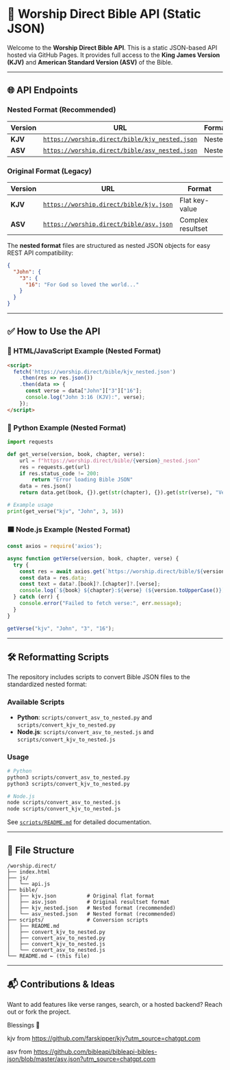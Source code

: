 # 📖 Worship Direct Bible API (Static JSON)

Welcome to the **Worship Direct Bible API**. This is a static JSON-based API hosted via GitHub Pages. It provides full access to the **King James Version (KJV)** and **American Standard Version (ASV)** of the Bible.

---

## 🌐 API Endpoints

### Nested Format (Recommended)
| Version | URL | Format |
|---------|-----|--------|
| **KJV** | [`https://worship.direct/bible/kjv_nested.json`](https://worship.direct/bible/kjv_nested.json) | Nested |
| **ASV** | [`https://worship.direct/bible/asv_nested.json`](https://worship.direct/bible/asv_nested.json) | Nested |

### Original Format (Legacy)
| Version | URL | Format |
|---------|-----|--------|
| **KJV** | [`https://worship.direct/bible/kjv.json`](https://worship.direct/bible/kjv.json) | Flat key-value |
| **ASV** | [`https://worship.direct/bible/asv.json`](https://worship.direct/bible/asv.json) | Complex resultset |

The **nested format** files are structured as nested JSON objects for easy REST API compatibility:

```json
{
  "John": {
    "3": {
      "16": "For God so loved the world..."
    }
  }
}
```

---

## ✅ How to Use the API

### 📄 HTML/JavaScript Example (Nested Format)

```html
<script>
  fetch('https://worship.direct/bible/kjv_nested.json')
    .then(res => res.json())
    .then(data => {
      const verse = data["John"]["3"]["16"];
      console.log("John 3:16 (KJV):", verse);
    });
</script>
```

### 🐍 Python Example (Nested Format)

```python
import requests

def get_verse(version, book, chapter, verse):
    url = f"https://worship.direct/bible/{version}_nested.json"
    res = requests.get(url)
    if res.status_code != 200:
        return "Error loading Bible JSON"
    data = res.json()
    return data.get(book, {}).get(str(chapter), {}).get(str(verse), "Verse not found")

# Example usage
print(get_verse("kjv", "John", 3, 16))
```

### 🟦 Node.js Example (Nested Format)

```javascript
const axios = require('axios');

async function getVerse(version, book, chapter, verse) {
  try {
    const res = await axios.get(`https://worship.direct/bible/${version}_nested.json`);
    const data = res.data;
    const text = data?.[book]?.[chapter]?.[verse];
    console.log(`${book} ${chapter}:${verse} (${version.toUpperCase()}):`, text || "Not found");
  } catch (err) {
    console.error("Failed to fetch verse:", err.message);
  }
}

getVerse("kjv", "John", "3", "16");
```

---

## 🛠️ Reformatting Scripts

The repository includes scripts to convert Bible JSON files to the standardized nested format:

### Available Scripts
- **Python**: `scripts/convert_asv_to_nested.py` and `scripts/convert_kjv_to_nested.py`
- **Node.js**: `scripts/convert_asv_to_nested.js` and `scripts/convert_kjv_to_nested.js`

### Usage
```bash
# Python
python3 scripts/convert_asv_to_nested.py
python3 scripts/convert_kjv_to_nested.py

# Node.js
node scripts/convert_asv_to_nested.js
node scripts/convert_kjv_to_nested.js
```

See [`scripts/README.md`](scripts/README.md) for detailed documentation.

---

## 🧰 File Structure

```
/worship.direct/
├── index.html
├── js/
│   └── api.js
├── bible/
│   ├── kjv.json          # Original flat format
│   ├── asv.json          # Original resultset format
│   ├── kjv_nested.json   # Nested format (recommended)
│   └── asv_nested.json   # Nested format (recommended)
├── scripts/              # Conversion scripts
│   ├── README.md
│   ├── convert_kjv_to_nested.py
│   ├── convert_asv_to_nested.py
│   ├── convert_kjv_to_nested.js
│   └── convert_asv_to_nested.js
└── README.md ← (this file)
```

---

## 📬 Contributions & Ideas

Want to add features like verse ranges, search, or a hosted backend? Reach out or fork the project.

Blessings 🙏

kjv from https://github.com/farskipper/kjv?utm_source=chatgpt.com

asv from https://github.com/bibleapi/bibleapi-bibles-json/blob/master/asv.json?utm_source=chatgpt.com
